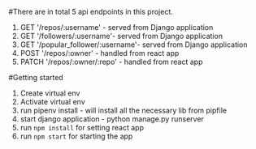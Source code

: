 #There are in total 5 api endpoints in this project.
1. GET '/repos/:username' - served from Django application
2. GET '/followers/:username'- served from Django application
3. GET '/popular_follower/:username'- served from Django application
4. POST '/repos/:owner' - handled from react app
5. PATCH '/repos/:owner/:repo' - handled from react app

#Getting started
1. Create virtual env
2. Activate virtual env
3. run pipenv install - will install all the necessary lib from pipfile
4. start django application - python manage.py runserver
5. run ```npm install``` for setting react app
6. run ```npm start``` for starting the app

